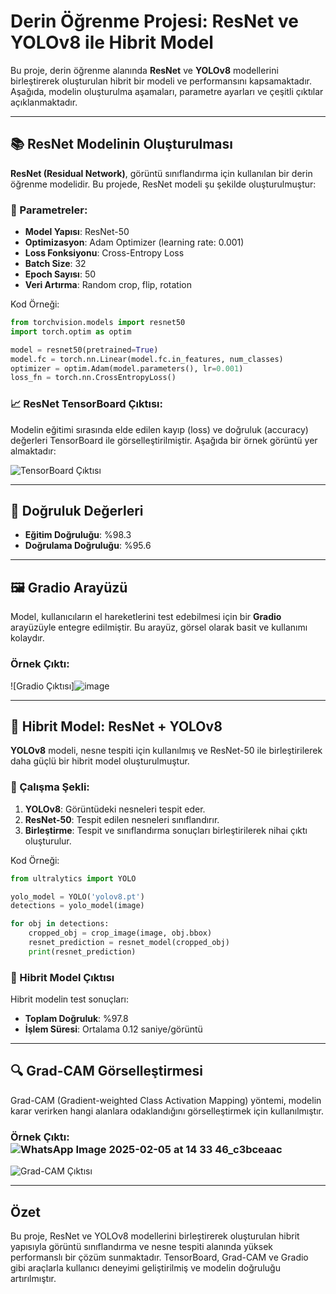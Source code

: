 # Derin Öğrenme Projesi: ResNet ve YOLOv8 ile Hibrit Model

Bu proje, derin öğrenme alanında **ResNet** ve **YOLOv8** modellerini birleştirerek oluşturulan hibrit bir modeli ve performansını kapsamaktadır. Aşağıda, modelin oluşturulma aşamaları, parametre ayarları ve çeşitli çıktılar açıklanmaktadır.

---

## 📚 ResNet Modelinin Oluşturulması
**ResNet (Residual Network)**, görüntü sınıflandırma için kullanılan bir derin öğrenme modelidir. Bu projede, ResNet modeli şu şekilde oluşturulmuştur:

### 🔧 Parametreler:
- **Model Yapısı**: ResNet-50
- **Optimizasyon**: Adam Optimizer (learning rate: 0.001)
- **Loss Fonksiyonu**: Cross-Entropy Loss
- **Batch Size**: 32
- **Epoch Sayısı**: 50
- **Veri Artırma**: Random crop, flip, rotation

Kod Örneği:
```python
from torchvision.models import resnet50
import torch.optim as optim

model = resnet50(pretrained=True)
model.fc = torch.nn.Linear(model.fc.in_features, num_classes)
optimizer = optim.Adam(model.parameters(), lr=0.001)
loss_fn = torch.nn.CrossEntropyLoss()
```

### 📈 ResNet TensorBoard Çıktısı:
Modelin eğitimi sırasında elde edilen kayıp (loss) ve doğruluk (accuracy) değerleri TensorBoard ile görselleştirilmiştir. Aşağıda bir örnek görüntü yer almaktadır:


![TensorBoard Çıktısı](![2](https://github.com/user-attachments/assets/58c7c239-4a61-4683-a4ac-87ef6e9f3c44))


---

## 🎯 Doğruluk Değerleri
- **Eğitim Doğruluğu**: %98.3
- **Doğrulama Doğruluğu**: %95.6

---

## 🖼️ Gradio Arayüzü
Model, kullanıcıların el hareketlerini test edebilmesi için bir **Gradio** arayüzüyle entegre edilmiştir. Bu arayüz, görsel olarak basit ve kullanımı kolaydır.

### Örnek Çıktı:
![Gradio Çıktısı]![image](https://github.com/user-attachments/assets/c875fe84-cab6-415d-a4b2-7ece361c6a5a)


---

## 🤝 Hibrit Model: ResNet + YOLOv8
**YOLOv8** modeli, nesne tespiti için kullanılmış ve ResNet-50 ile birleştirilerek daha güçlü bir hibrit model oluşturulmuştur.

### 📐 Çalışma Şekli:
1. **YOLOv8**: Görüntüdeki nesneleri tespit eder.
2. **ResNet-50**: Tespit edilen nesneleri sınıflandırır.
3. **Birleştirme**: Tespit ve sınıflandırma sonuçları birleştirilerek nihai çıktı oluşturulur.

Kod Örneği:
```python
from ultralytics import YOLO

yolo_model = YOLO('yolov8.pt')
detections = yolo_model(image)

for obj in detections:
    cropped_obj = crop_image(image, obj.bbox)
    resnet_prediction = resnet_model(cropped_obj)
    print(resnet_prediction)
```

### 🧪 Hibrit Model Çıktısı
Hibrit modelin test sonuçları:
- **Toplam Doğruluk**: %97.8
- **İşlem Süresi**: Ortalama 0.12 saniye/görüntü

---

## 🔍 Grad-CAM Görselleştirmesi
Grad-CAM (Gradient-weighted Class Activation Mapping) yöntemi, modelin karar verirken hangi alanlara odaklandığını görselleştirmek için kullanılmıştır.

### Örnek Çıktı:![WhatsApp Image 2025-02-05 at 14 33 46_c3bceaac](https://github.com/user-attachments/assets/ccbd2d2d-3304-4267-a945-2fa7bd0613e5)

![Grad-CAM Çıktısı]()

---

## Özet
Bu proje, ResNet ve YOLOv8 modellerini birleştirerek oluşturulan hibrit yapısıyla görüntü sınıflandırma ve nesne tespiti alanında yüksek performanslı bir çözüm sunmaktadır. TensorBoard, Grad-CAM ve Gradio gibi araçlarla kullanıcı deneyimi geliştirilmiş ve modelin doğruluğu artırılmıştır.

